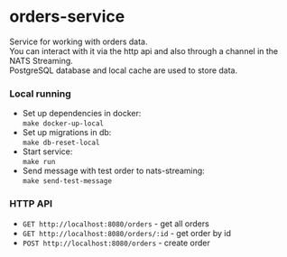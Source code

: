 # orders-service

Service for working with orders data.  
You can interact with it via the http api and also through a channel in the NATS Streaming.  
PostgreSQL database and local cache are used to store data.

### Local running

* Set up dependencies in docker:  
  `make docker-up-local`
* Set up migrations in db:  
  `make db-reset-local`
* Start service:  
  `make run`
* Send message with test order to nats-streaming:  
  `make send-test-message`

### HTTP API

* `GET http://localhost:8080/orders` - get all orders
* `GET http://localhost:8080/orders/:id` - get order by id
* `POST http://localhost:8080/orders` - create order
